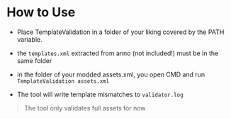 # How to Use

- Place TemplateValidation in a folder of your liking covered by the PATH variable. 
- the `templates.xml` extracted from anno (not included!) must be in the same folder

- in the folder of your modded assets.xml, you open CMD and run `TemplateValidation assets.xml`
- The tool will write template mismatches to `validator.log`

> The tool only validates full assets for now

